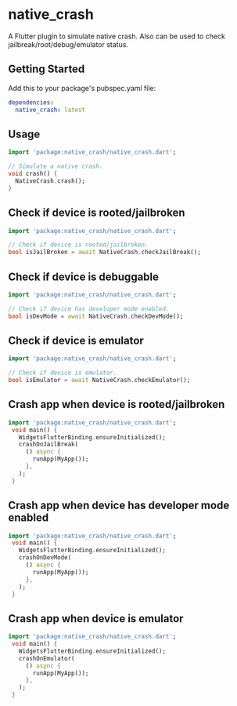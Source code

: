 # native_crash

A Flutter plugin to simulate native crash. Also can be used to check jailbreak/root/debug/emulator status.

## Getting Started

Add this to your package's pubspec.yaml file:

```yaml
dependencies:
  native_crash: latest
```

## Usage

```dart
import 'package:native_crash/native_crash.dart';

// Simulate a native crash.
void crash() {
  NativeCrash.crash();
}
```

## Check if device is rooted/jailbroken

```dart
import 'package:native_crash/native_crash.dart';

// Check if device is rooted/jailbroken.
bool isJailBroken = await NativeCrash.checkJailBreak();
```

## Check if device is debuggable

```dart
import 'package:native_crash/native_crash.dart';

// Check if device has developer mode enabled.
bool isDevMode = await NativeCrash.checkDevMode();
```


## Check if device is emulator

```dart
import 'package:native_crash/native_crash.dart';

// Check if device is emulator.
bool isEmulator = await NativeCrash.checkEmulator();
```


## Crash app when device is rooted/jailbroken


```dart
import 'package:native_crash/native_crash.dart';
 void main() {
   WidgetsFlutterBinding.ensureInitialized();
   crashOnJailBreak(
     () async {
       runApp(MyApp());
     },
   );
 }
```

##  Crash app when device has developer mode enabled

```dart
import 'package:native_crash/native_crash.dart';
 void main() {
   WidgetsFlutterBinding.ensureInitialized();
   crashOnDevMode(
     () async {
       runApp(MyApp());
     },
   );
 }
```

## Crash app when device is emulator

```dart
import 'package:native_crash/native_crash.dart';
 void main() {
   WidgetsFlutterBinding.ensureInitialized();
   crashOnEmulator(
     () async {
       runApp(MyApp());
     },
   );
 }
```


